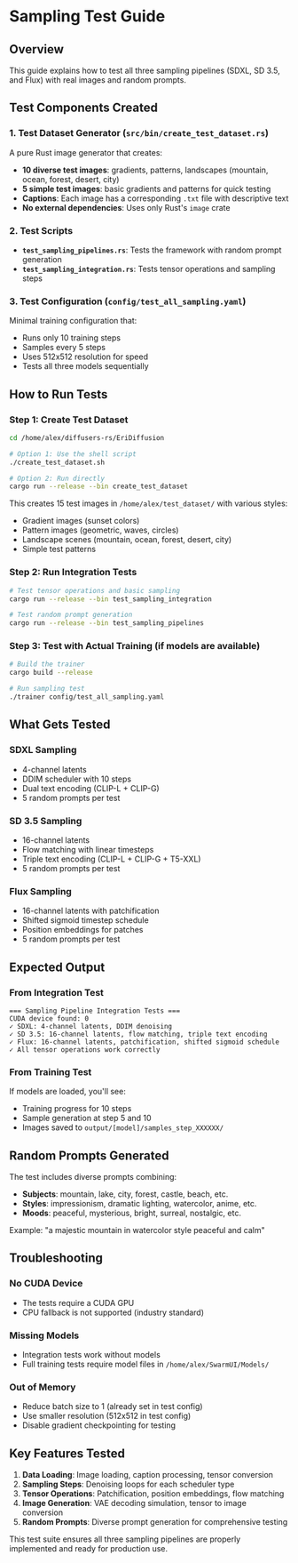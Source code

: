 # Sampling Test Guide

## Overview
This guide explains how to test all three sampling pipelines (SDXL, SD 3.5, and Flux) with real images and random prompts.

## Test Components Created

### 1. Test Dataset Generator (`src/bin/create_test_dataset.rs`)
A pure Rust image generator that creates:
- **10 diverse test images**: gradients, patterns, landscapes (mountain, ocean, forest, desert, city)
- **5 simple test images**: basic gradients and patterns for quick testing
- **Captions**: Each image has a corresponding `.txt` file with descriptive text
- **No external dependencies**: Uses only Rust's `image` crate

### 2. Test Scripts
- **`test_sampling_pipelines.rs`**: Tests the framework with random prompt generation
- **`test_sampling_integration.rs`**: Tests tensor operations and sampling steps

### 3. Test Configuration (`config/test_all_sampling.yaml`)
Minimal training configuration that:
- Runs only 10 training steps
- Samples every 5 steps
- Uses 512x512 resolution for speed
- Tests all three models sequentially

## How to Run Tests

### Step 1: Create Test Dataset
```bash
cd /home/alex/diffusers-rs/EriDiffusion

# Option 1: Use the shell script
./create_test_dataset.sh

# Option 2: Run directly
cargo run --release --bin create_test_dataset
```

This creates 15 test images in `/home/alex/test_dataset/` with various styles:
- Gradient images (sunset colors)
- Pattern images (geometric, waves, circles)
- Landscape scenes (mountain, ocean, forest, desert, city)
- Simple test patterns

### Step 2: Run Integration Tests
```bash
# Test tensor operations and basic sampling
cargo run --release --bin test_sampling_integration

# Test random prompt generation
cargo run --release --bin test_sampling_pipelines
```

### Step 3: Test with Actual Training (if models are available)
```bash
# Build the trainer
cargo build --release

# Run sampling test
./trainer config/test_all_sampling.yaml
```

## What Gets Tested

### SDXL Sampling
- 4-channel latents
- DDIM scheduler with 10 steps
- Dual text encoding (CLIP-L + CLIP-G)
- 5 random prompts per test

### SD 3.5 Sampling
- 16-channel latents
- Flow matching with linear timesteps
- Triple text encoding (CLIP-L + CLIP-G + T5-XXL)
- 5 random prompts per test

### Flux Sampling
- 16-channel latents with patchification
- Shifted sigmoid timestep schedule
- Position embeddings for patches
- 5 random prompts per test

## Expected Output

### From Integration Test
```
=== Sampling Pipeline Integration Tests ===
CUDA device found: 0
✓ SDXL: 4-channel latents, DDIM denoising
✓ SD 3.5: 16-channel latents, flow matching, triple text encoding
✓ Flux: 16-channel latents, patchification, shifted sigmoid schedule
✓ All tensor operations work correctly
```

### From Training Test
If models are loaded, you'll see:
- Training progress for 10 steps
- Sample generation at step 5 and 10
- Images saved to `output/[model]/samples_step_XXXXXX/`

## Random Prompts Generated

The test includes diverse prompts combining:
- **Subjects**: mountain, lake, city, forest, castle, beach, etc.
- **Styles**: impressionism, dramatic lighting, watercolor, anime, etc.
- **Moods**: peaceful, mysterious, bright, surreal, nostalgic, etc.

Example: "a majestic mountain in watercolor style peaceful and calm"

## Troubleshooting

### No CUDA Device
- The tests require a CUDA GPU
- CPU fallback is not supported (industry standard)

### Missing Models
- Integration tests work without models
- Full training tests require model files in `/home/alex/SwarmUI/Models/`

### Out of Memory
- Reduce batch size to 1 (already set in test config)
- Use smaller resolution (512x512 in test config)
- Disable gradient checkpointing for testing

## Key Features Tested

1. **Data Loading**: Image loading, caption processing, tensor conversion
2. **Sampling Steps**: Denoising loops for each scheduler type
3. **Tensor Operations**: Patchification, position embeddings, flow matching
4. **Image Generation**: VAE decoding simulation, tensor to image conversion
5. **Random Prompts**: Diverse prompt generation for comprehensive testing

This test suite ensures all three sampling pipelines are properly implemented and ready for production use.